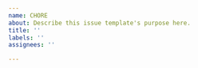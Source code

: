 ```yaml
---
name: CHORE
about: Describe this issue template's purpose here.
title: ''
labels: ''
assignees: ''

---
```



